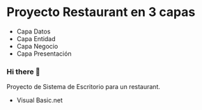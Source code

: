 # Proyecto Restaurant en 3 capas 
- Capa Datos
- Capa Entidad
- Capa Negocio
- Capa Presentación

### Hi there 👋

Proyecto de Sistema de Escritorio para un restaurant.

- Visual Basic.net



<!--
**JhonnyDark10/JhonnyDark10** is a ✨ _special_ ✨ repository because its `README.md` (this file) appears on your GitHub profile.

Here are some ideas to get you started:

- 🔭 I’m currently working on ...
- 🌱 I’m currently learning ...
- 👯 I’m looking to collaborate on ...
- 🤔 I’m looking for help with ...
- 💬 Ask me about ...
- 📫 How to reach me: ...
- 😄 Pronouns: ...
- ⚡ Fun fact: ...
-->

